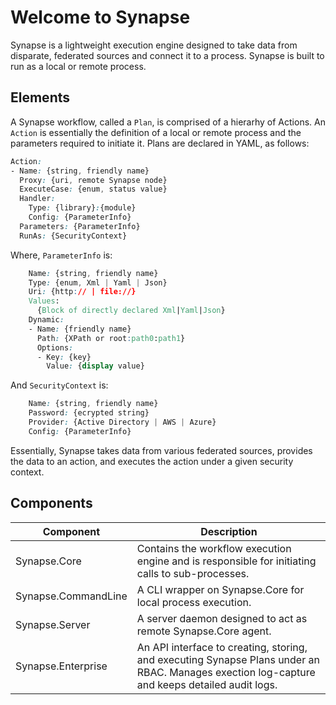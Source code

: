 # Welcome to Synapse

Synapse is a lightweight execution engine designed to take data from disparate, federated sources and connect it to a process.  Synapse is built to run as a local or remote process.

## Elements

A Synapse workflow, called a `Plan`, is comprised of a hierarhy of Actions.  An `Action` is essentially the definition of a local or remote process and the parameters required to initiate it.  Plans are declared in YAML, as follows:

```css
Action:
- Name: {string, friendly name}
  Proxy: {uri, remote Synapse node}
  ExecuteCase: {enum, status value}
  Handler:
    Type: {library}:{module}
    Config: {ParameterInfo}
  Parameters: {ParameterInfo}
  RunAs: {SecurityContext}
```
Where, `ParameterInfo` is:
```css
    Name: {string, friendly name}
    Type: {enum, Xml | Yaml | Json}
    Uri: {http:// | file://}
    Values:
      {Block of directly declared Xml|Yaml|Json}
    Dynamic:
    - Name: {friendly name}
      Path: {XPath or root:path0:path1}
      Options:
      - Key: {key}
        Value: {display value}
```
And `SecurityContext` is:
```css
    Name: {string, friendly name}
    Password: {ecrypted string}
    Provider: {Active Directory | AWS | Azure}
    Config: {ParameterInfo}
```

Essentially, Synapse takes data from various federated sources, provides the data to an action, and executes the action under a given security context.

## Components

| Component | Description
|--------|--------
|Synapse.Core|Contains the workflow execution engine and is responsible for initiating calls to sub-processes.
|Synapse.CommandLine|A CLI wrapper on Synapse.Core for local process execution.
|Synapse.Server|A server daemon designed to act as remote Synapse.Core agent.
|Synapse.Enterprise|An API interface to creating, storing, and executing Synapse Plans under an RBAC.  Manages exection log-capture and keeps detailed audit logs.
